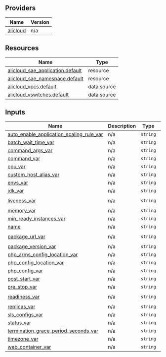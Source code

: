 <!-- BEGIN_TF_DOCS -->
## Providers

| Name | Version |
|------|---------|
| <a name="provider_alicloud"></a> [alicloud](#provider\_alicloud) | n/a |

## Resources

| Name | Type |
|------|------|
| [alicloud_sae_application.default](https://registry.terraform.io/providers/hashicorp/alicloud/latest/docs/resources/sae_application) | resource |
| [alicloud_sae_namespace.default](https://registry.terraform.io/providers/hashicorp/alicloud/latest/docs/resources/sae_namespace) | resource |
| [alicloud_vpcs.default](https://registry.terraform.io/providers/hashicorp/alicloud/latest/docs/data-sources/vpcs) | data source |
| [alicloud_vswitches.default](https://registry.terraform.io/providers/hashicorp/alicloud/latest/docs/data-sources/vswitches) | data source |

## Inputs

| Name | Description | Type | Default | Required |
|------|-------------|------|---------|:--------:|
| <a name="input_auto_enable_application_scaling_rule_var"></a> [auto\_enable\_application\_scaling\_rule\_var](#input\_auto\_enable\_application\_scaling\_rule\_var) | n/a | `string` | `"true"` | no |
| <a name="input_batch_wait_time_var"></a> [batch\_wait\_time\_var](#input\_batch\_wait\_time\_var) | n/a | `string` | `"10"` | no |
| <a name="input_command_args_var"></a> [command\_args\_var](#input\_command\_args\_var) | n/a | `string` | `"[\\\"1d\\\"]"` | no |
| <a name="input_command_var"></a> [command\_var](#input\_command\_var) | n/a | `string` | `"sleep"` | no |
| <a name="input_cpu_var"></a> [cpu\_var](#input\_cpu\_var) | n/a | `string` | `"1000"` | no |
| <a name="input_custom_host_alias_var"></a> [custom\_host\_alias\_var](#input\_custom\_host\_alias\_var) | n/a | `string` | `"[{\\\"hostName\\\":\\\"samplehost\\\",\\\"ip\\\":\\\"127.0.0.1\\\"}]"` | no |
| <a name="input_envs_var"></a> [envs\_var](#input\_envs\_var) | n/a | `string` | `"[{\\\"name\\\":\\\"envtmp\\\",\\\"value\\\":\\\"0\\\"}]"` | no |
| <a name="input_jdk_var"></a> [jdk\_var](#input\_jdk\_var) | n/a | `string` | `"Open JDK 8"` | no |
| <a name="input_liveness_var"></a> [liveness\_var](#input\_liveness\_var) | n/a | `string` | `"{\\\"exec\\\":{\\\"command\\\":[\\\"sleep\\\",\\\"5s\\\"]},\\\"initialDelaySeconds\\\":10,\\\"periodSeconds\\\":30,\\\"timeoutSeconds\\\":11}"` | no |
| <a name="input_memory_var"></a> [memory\_var](#input\_memory\_var) | n/a | `string` | `"4096"` | no |
| <a name="input_min_ready_instances_var"></a> [min\_ready\_instances\_var](#input\_min\_ready\_instances\_var) | n/a | `string` | `"2"` | no |
| <a name="input_name"></a> [name](#input\_name) | n/a | `string` | `"tfexample37596"` | no |
| <a name="input_package_url_var"></a> [package\_url\_var](#input\_package\_url\_var) | n/a | `string` | `"http://edas-hz.oss-cn-hangzhou.aliyuncs.com/demo/1.0/hello-sae.war?spm=5176.12834076.0.0.60326a68Uw5yB4&file=hello-sae.war"` | no |
| <a name="input_package_version_var"></a> [package\_version\_var](#input\_package\_version\_var) | n/a | `string` | `"1695281662custom_host_alias"` | no |
| <a name="input_php_arms_config_location_var"></a> [php\_arms\_config\_location\_var](#input\_php\_arms\_config\_location\_var) | n/a | `string` | `"/usr/local/etc/php/conf.d/arms.ini"` | no |
| <a name="input_php_config_location_var"></a> [php\_config\_location\_var](#input\_php\_config\_location\_var) | n/a | `string` | `"/usr/local/etc/php/php.ini"` | no |
| <a name="input_php_config_var"></a> [php\_config\_var](#input\_php\_config\_var) | n/a | `string` | `"k1=v1"` | no |
| <a name="input_post_start_var"></a> [post\_start\_var](#input\_post\_start\_var) | n/a | `string` | `"{\\\"exec\\\":{\\\"command\\\":[\\\"cat\\\",\\\"/etc/group\\\"]}}"` | no |
| <a name="input_pre_stop_var"></a> [pre\_stop\_var](#input\_pre\_stop\_var) | n/a | `string` | `"{\\\"exec\\\":{\\\"command\\\":[\\\"cat\\\",\\\"/etc/group\\\"]}}"` | no |
| <a name="input_readiness_var"></a> [readiness\_var](#input\_readiness\_var) | n/a | `string` | `"{\\\"exec\\\":{\\\"command\\\":[\\\"sleep\\\",\\\"6s\\\"]},\\\"initialDelaySeconds\\\":15,\\\"periodSeconds\\\":30,\\\"timeoutSeconds\\\":12}"` | no |
| <a name="input_replicas_var"></a> [replicas\_var](#input\_replicas\_var) | n/a | `string` | `"5"` | no |
| <a name="input_sls_configs_var"></a> [sls\_configs\_var](#input\_sls\_configs\_var) | n/a | `string` | `"[{\\\"logDir\\\":\\\"/root/logs/hsf/hsf.log\\\"}]"` | no |
| <a name="input_status_var"></a> [status\_var](#input\_status\_var) | n/a | `string` | `"RUNNING"` | no |
| <a name="input_termination_grace_period_seconds_var"></a> [termination\_grace\_period\_seconds\_var](#input\_termination\_grace\_period\_seconds\_var) | n/a | `string` | `"30"` | no |
| <a name="input_timezone_var"></a> [timezone\_var](#input\_timezone\_var) | n/a | `string` | `"Asia/Beijing"` | no |
| <a name="input_web_container_var"></a> [web\_container\_var](#input\_web\_container\_var) | n/a | `string` | `"apache-tomcat-8.5.42"` | no |
<!-- END_TF_DOCS -->    